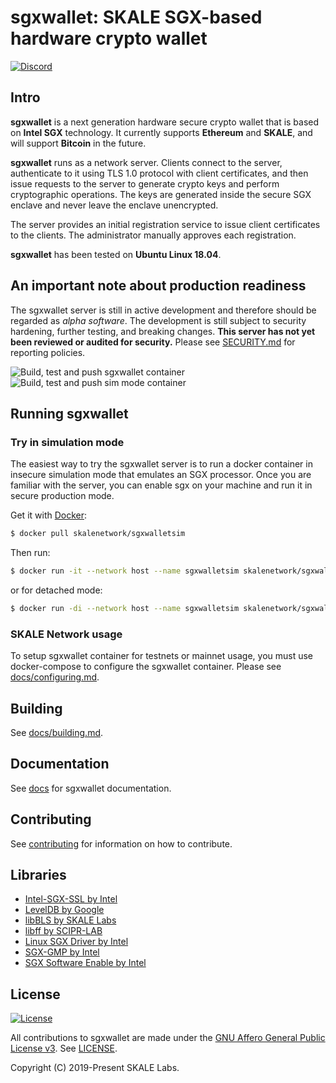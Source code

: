 # sgxwallet: SKALE SGX-based hardware crypto wallet

[![Discord](https://img.shields.io/discord/534485763354787851.svg)](https://discord.gg/vvUtWJB)

## Intro

**sgxwallet** is a next generation hardware secure crypto wallet that is based on **Intel SGX** technology. It currently supports **Ethereum** and **SKALE**, and will support **Bitcoin** in the future.

**sgxwallet** runs as a network server.  Clients connect to the server, authenticate to it using 
TLS 1.0 protocol with client certificates, and then issue requests to the server to generate crypto 
keys and perform cryptographic operations. The keys are generated inside the secure SGX enclave and never
leave the enclave unencrypted.  

The server provides an initial registration service to issue client certificates to the clients.
The administrator manually approves each registration.

**sgxwallet** has been tested on **Ubuntu Linux 18.04**.

## An important note about production readiness

The sgxwallet server is still in active development and therefore should be regarded as _alpha software_. The development is still subject to security hardening, further testing, and breaking changes.  **This server has not yet been reviewed or audited for security.**  Please see [SECURITY.md](SECURITY.md) for reporting policies.

![Build, test and push sgxwallet container](https://github.com/skalenetwork/sgxwallet/workflows/Build,%20test%20and%20push%20sgxwallet%20container/badge.svg)
![Build, test and push sim mode container](https://github.com/skalenetwork/sgxwallet/workflows/Build,%20test%20and%20push%20sim%20mode%20container/badge.svg)

## Running sgxwallet

### Try in simulation mode

The easiest way to try the sgxwallet server is to run a docker container in insecure simulation mode that emulates an SGX processor. Once you are familiar with the server, you can enable sgx on your machine and run it in secure production mode.

Get it with [Docker](https://www.docker.com/):

```bash
$ docker pull skalenetwork/sgxwalletsim

```

Then run: 

```bash
$ docker run -it --network host --name sgxwalletsim skalenetwork/sgxwalletsim

```

or for detached mode:

```bash
$ docker run -di --network host --name sgxwalletsim skalenetwork/sgxwalletsim

```

### SKALE Network usage

To setup sgxwallet container for testnets or mainnet usage, you must use docker-compose to configure the sgxwallet container. Please see [docs/configuring.md](docs/configuring.md).

## Building

See [docs/building.md](docs/building.md).

## Documentation

See [docs](docs) for sgxwallet documentation.

## Contributing

See [contributing](CONTRIBUTING.md) for information on how to contribute.

## Libraries

-   [Intel-SGX-SSL by Intel](https://github.com/intel/intel-sgx-ssl)
-   [LevelDB by Google](https://github.com/google/leveldb)
-   [libBLS by SKALE Labs](https://github.com/skalenetwork/libBLS)
-   [libff by SCIPR-LAB](http://www.scipr-lab.org/)
-   [Linux SGX Driver by Intel](https://github.com/intel/linux-sgx-driver)
-   [SGX-GMP by Intel](https://github.com/intel/sgx-gmp)
-   [SGX Software Enable by Intel](https://github.com/intel/sgx-software-enable)

## License

[![License](https://img.shields.io/github/license/skalenetwork/sgxwallet.svg)](LICENSE)

All contributions to sgxwallet are made under the [GNU Affero General Public License v3](https://www.gnu.org/licenses/agpl-3.0.en.html). See [LICENSE](LICENSE).

Copyright (C) 2019-Present SKALE Labs.
